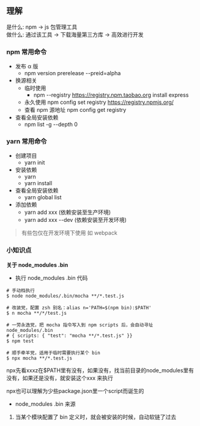 ## 理解
是什么: npm -> js 包管理工具  
做什么: 通过该工具 -> 下载海量第三方库 -> 高效进行开发

### npm 常用命令

- 发布 α 版
   - npm version prerelease --preid=alpha
- 换源相关
   - 临时使用
       - npm --registry https://registry.npm.taobao.org install express
   - 永久使用 
        npm config set registry https://registry.npmjs.org/
   - 查看 npm 源地址 
        npm config get registry
- 查看全局安装依赖
   - npm list -g --depth 0

### yarn 常用命令

- 创建项目
   - yarn init
- 安装依赖
   - yarn 
   - yarn install
- 查看全局安装依赖
   - yarn global list
- 添加依赖
   - yarn add xxx  (依赖安装至生产环境)
   - yarn add xxx --dev  (依赖安装至开发环境)


> 有些包仅在开发环境下使用 如 webpack 


### 小知识点
**关于 node_modules .bin**

- 执行 node_modules .bin 代码

```shell
# 手动档执行
$ node node_modules/.bin/mocha **/*.test.js

# 改装党，配置 zsh 别名：alias n='PATH=$(npm bin):$PATH'
$ n mocha **/*/test.js

# 一劳永逸党，把 mocha 指令写入到 npm scripts 后，会自动寻址 node_modules/.bin
# { scripts: { "test": "mocha **/*.test.js" }}
$ npm test 

# 顺手牵羊党，适用于临时需要执行某个 bin
$ npx mocha **/*.test.js
```

npx先看xxxz在$PATH里有没有，如果没有，找当前目录的node_modules里有没有，如果还是没有，就安装这个xxx 来执行

npx也可以理解为少些package.json里一个script而诞生的

- node_modules .bin 来源

1. 当某个模块配置了 bin 定义时，就会被安装的时候，自动软链了过去
